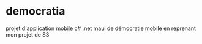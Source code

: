 # democratia
projet d'application mobile c# .net maui de démocratie mobile en reprenant mon projet de S3
